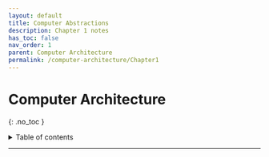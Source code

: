 ```yaml
---
layout: default
title: Computer Abstractions
description: Chapter 1 notes
has_toc: false
nav_order: 1
parent: Computer Architecture
permalink: /computer-architecture/Chapter1
---
```

# Computer Architecture
{: .no_toc }

<details closed markdown="block">
  <summary>
    Table of contents
  </summary>
  {: .text-delta }
1. TOC
{:toc}
</details>


---